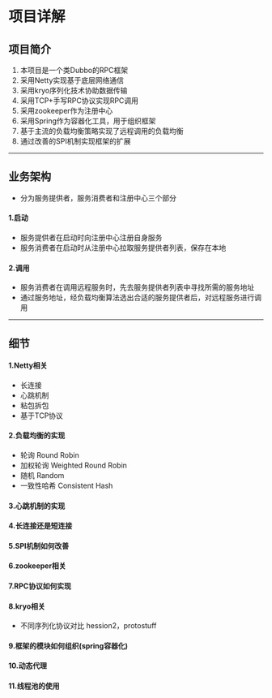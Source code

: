 # 项目详解

## 项目简介
1. 本项目是一个类Dubbo的RPC框架 
2. 采用Netty实现基于底层网络通信 
3. 采用kryo序列化技术协助数据传输 
4. 采用TCP+手写RPC协议实现RPC调用 
5. 采用zookeeper作为注册中心 
6. 采用Spring作为容器化工具，用于组织框架 
7. 基于主流的负载均衡策略实现了远程调用的负载均衡 
8. 通过改善的SPI机制实现框架的扩展

---

## 业务架构
- 分为服务提供者，服务消费者和注册中心三个部分

#### 1.启动
- 服务提供者在启动时向注册中心注册自身服务
- 服务消费者在启动时从注册中心拉取服务提供者列表，保存在本地

#### 2.调用
- 服务消费者在调用远程服务时，先去服务提供者列表中寻找所需的服务地址
- 通过服务地址，经负载均衡算法选出合适的服务提供者后，对远程服务进行调用

---

## 细节
#### 1.Netty相关
- 长连接
- 心跳机制
- 粘包拆包
- 基于TCP协议

#### 2.负载均衡的实现
- 轮询 Round Robin
- 加权轮询 Weighted Round Robin
- 随机 Random
- 一致性哈希 Consistent Hash

#### 3.心跳机制的实现

#### 4.长连接还是短连接

#### 5.SPI机制如何改善

#### 6.zookeeper相关

#### 7.RPC协议如何实现

#### 8.kryo相关
- 不同序列化协议对比 hession2，protostuff

#### 9.框架的模块如何组织(spring容器化)

#### 10.动态代理

#### 11.线程池的使用